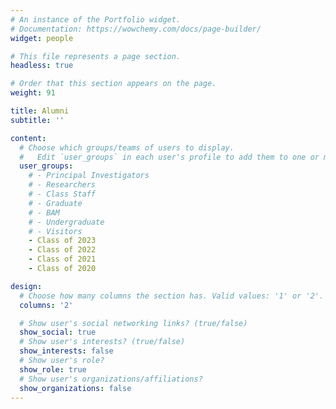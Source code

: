 ```yaml
---
# An instance of the Portfolio widget.
# Documentation: https://wowchemy.com/docs/page-builder/
widget: people

# This file represents a page section.
headless: true

# Order that this section appears on the page.
weight: 91

title: Alumni
subtitle: ''

content:
  # Choose which groups/teams of users to display.
  #   Edit `user_groups` in each user's profile to add them to one or more of these groups.
  user_groups:
    # - Principal Investigators
    # - Researchers
    # - Class Staff
    # - Graduate
    # - BAM
    # - Undergraduate 
    # - Visitors
    - Class of 2023
    - Class of 2022
    - Class of 2021
    - Class of 2020

design:
  # Choose how many columns the section has. Valid values: '1' or '2'.
  columns: '2'

  # Show user's social networking links? (true/false)
  show_social: true
  # Show user's interests? (true/false)
  show_interests: false
  # Show user's role?
  show_role: true
  # Show user's organizations/affiliations?
  show_organizations: false
---
```

